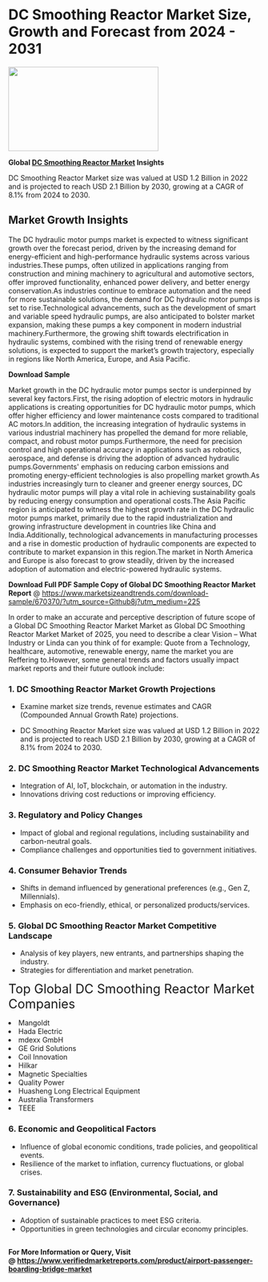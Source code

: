 <H1>DC Smoothing Reactor Market Size, Growth and Forecast from 2024 - 2031</H1><img class="aligncenter size-medium wp-image-584254" src="https://thirdeyenews.in/wp-content/uploads/2024/09/Global-Market-Research-300x168.jpeg" alt="" width="300" height="168" /><p><strong>Global&nbsp;<a href="https://www.marketsizeandtrends.com/download-sample/670370/?utm_source=Github8j?utm_medium=225">DC Smoothing Reactor Market</a> Insights</strong></p><p>DC Smoothing Reactor Market size was valued at USD 1.2 Billion in 2022 and is projected to reach USD 2.1 Billion by 2030, growing at a CAGR of 8.1% from 2024 to 2030.</p><p><h2>Market Growth Insights</h2> <p>The DC hydraulic motor pumps market is expected to witness significant growth over the forecast period, driven by the increasing demand for energy-efficient and high-performance hydraulic systems across various industries.These pumps, often utilized in applications ranging from construction and mining machinery to agricultural and automotive sectors, offer improved functionality, enhanced power delivery, and better energy conservation.As industries continue to embrace automation and the need for more sustainable solutions, the demand for DC hydraulic motor pumps is set to rise.Technological advancements, such as the development of smart and variable speed hydraulic pumps, are also anticipated to bolster market expansion, making these pumps a key component in modern industrial machinery.Furthermore, the growing shift towards electrification in hydraulic systems, combined with the rising trend of renewable energy solutions, is expected to support the market’s growth trajectory, especially in regions like North America, Europe, and Asia Pacific.</p> <p><strong>Download Sample</strong></p> <p>Market growth in the DC hydraulic motor pumps sector is underpinned by several key factors.First, the rising adoption of electric motors in hydraulic applications is creating opportunities for DC hydraulic motor pumps, which offer higher efficiency and lower maintenance costs compared to traditional AC motors.In addition, the increasing integration of hydraulic systems in various industrial machinery has propelled the demand for more reliable, compact, and robust motor pumps.Furthermore, the need for precision control and high operational accuracy in applications such as robotics, aerospace, and defense is driving the adoption of advanced hydraulic pumps.Governments' emphasis on reducing carbon emissions and promoting energy-efficient technologies is also propelling market growth.As industries increasingly turn to cleaner and greener energy sources, DC hydraulic motor pumps will play a vital role in achieving sustainability goals by reducing energy consumption and operational costs.The Asia Pacific region is anticipated to witness the highest growth rate in the DC hydraulic motor pumps market, primarily due to the rapid industrialization and growing infrastructure development in countries like China and India.Additionally, technological advancements in manufacturing processes and a rise in domestic production of hydraulic components are expected to contribute to market expansion in this region.The market in North America and Europe is also forecast to grow steadily, driven by the increased adoption of automation and electric-powered hydraulic systems.<p><span class=""><strong>Download Full PDF Sample Copy of Global DC Smoothing Reactor Market Report</strong> @ <a href="https://www.marketsizeandtrends.com/download-sample/670370/?utm_source=Github8j?utm_medium=225" target="_blank">https://www.marketsizeandtrends.com/download-sample/670370/?utm_source=Github8j?utm_medium=225</a></span></p><p>In order to make an accurate and perceptive description of future scope of a Global&nbsp;DC Smoothing Reactor Market Market as Global&nbsp;DC Smoothing Reactor Market Market of 2025, you need to describe a clear Vision &ndash; What Industry or Linda can you think of for example: Quote from a Technology, healthcare, automotive, renewable energy, name the market you are Reffering to.However, some general trends and factors usually impact market reports and their future outlook include:</p><h3>1.&nbsp;<strong>DC Smoothing Reactor Market Growth Projections</strong></h3><ul><li>Examine market size trends, revenue estimates and CAGR (Compounded Annual Growth Rate) projections.</li><li><p>DC Smoothing Reactor Market size was valued at USD 1.2 Billion in 2022 and is projected to reach USD 2.1 Billion by 2030, growing at a CAGR of 8.1% from 2024 to 2030.</p></li></ul><h3>2.&nbsp;<strong>DC Smoothing Reactor Market Technological Advancements</strong></h3><ul><li>Integration of AI, IoT, blockchain, or automation in the industry.</li><li>Innovations driving cost reductions or improving efficiency.</li></ul><h3>3.&nbsp;<strong>Regulatory and Policy Changes</strong></h3><ul><li>Impact of global and regional regulations, including sustainability and carbon-neutral goals.</li><li>Compliance challenges and opportunities tied to government initiatives.</li></ul><h3>4.&nbsp;<strong>Consumer Behavior Trends</strong></h3><ul><li>Shifts in demand influenced by generational preferences (e.g., Gen Z, Millennials).</li><li>Emphasis on eco-friendly, ethical, or personalized products/services.</li></ul><h3>5.&nbsp;<strong>Global DC Smoothing Reactor Market Competitive Landscape</strong></h3><ul><li>Analysis of key players, new entrants, and partnerships shaping the industry.</li><li>Strategies for differentiation and market penetration.</li></ul><p data-pm-slice="1 1 []"><span style="color: inherit; font-family: inherit; font-size: 25px;">Top Global DC Smoothing Reactor Market Companies</span></p><div class="" data-test-id=""><p><li>Mangoldt</li><li> Hada Electric</li><li> mdexx GmbH</li><li> GE Grid Solutions</li><li> Coil Innovation</li><li> Hilkar</li><li> Magnetic Specialties</li><li> Quality Power</li><li> Huasheng Long Electrical Equipment</li><li> Australia Transformers</li><li> TEEE</li></p></div><h3>6.&nbsp;<strong>Economic and Geopolitical Factors</strong></h3><ul><li>Influence of global economic conditions, trade policies, and geopolitical events.</li><li>Resilience of the market to inflation, currency fluctuations, or global crises.</li></ul><h3>7.&nbsp;<strong>Sustainability and ESG (Environmental, Social, and Governance)</strong></h3><ul><li>Adoption of sustainable practices to meet ESG criteria.</li><li>Opportunities in green technologies and circular economy principles.</li></ul><h2><strong style="font-size: 14px;">For More Information or Query, Visit @&nbsp;</strong><a style="background-color: #ffffff; font-size: 14px;" href="https://www.marketsizeandtrends.com/report/dc-smoothing-reactor-market/" target="_blank">https://www.verifiedmarketreports.com/product/airport-passenger-boarding-bridge-market</a></h2>